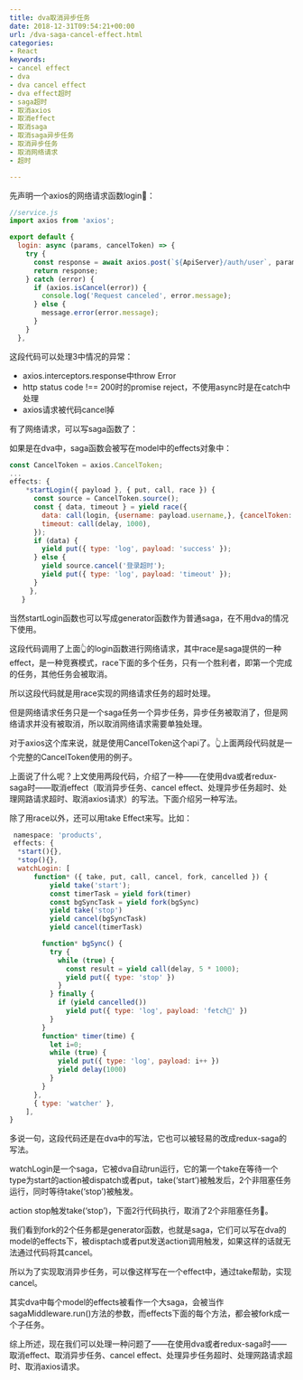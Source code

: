 ```yaml
---
title: dva取消异步任务
date: 2018-12-31T09:54:21+00:00
url: /dva-saga-cancel-effect.html
categories:
- React
keywords:
- cancel effect
- dva
- dva cancel effect
- dva effect超时
- saga超时
- 取消axios
- 取消effect
- 取消saga
- 取消saga异步任务
- 取消异步任务
- 取消网络请求
- 超时

---
```


先声明一个axios的网络请求函数login🤪：

```js
//service.js
import axios from 'axios';

export default {
  login: async (params, cancelToken) => {
    try {
      const response = await axios.post(`${ApiServer}/auth/user`, params, cancelToken);
      return response;
    } catch (error) {
      if (axios.isCancel(error)) {
        console.log('Request canceled', error.message);
      } else {
        message.error(error.message);
      }
    }
  },
```

这段代码可以处理3中情况的异常：

  * axios.interceptors.response中throw Error
  * http status code !== 200时的promise reject，不使用async时是在catch中处理
  * axios请求被代码cancel掉

有了网络请求，可以写saga函数了：

如果是在dva中，saga函数会被写在model中的effects对象中：

```js
const CancelToken = axios.CancelToken;
...  
effects: {
    *startLogin({ payload }, { put, call, race }) {
      const source = CancelToken.source();
      const { data, timeout } = yield race({
        data: call(login, {username: payload.username,}, {cancelToken: source.token,}),
        timeout: call(delay, 1000),
      });
      if (data) {
        yield put({ type: 'log', payload: 'success' });
      } else {
        yield source.cancel('登录超时');
        yield put({ type: 'log', payload: 'timeout' });
      }
     },
   }
```

当然startLogin函数也可以写成generator函数作为普通saga，在不用dva的情况下使用。

这段代码调用了上面👆的login函数进行网络请求，其中race是saga提供的一种effect，是一种竞赛模式，race下面的多个任务，只有一个胜利者，即第一个完成的任务，其他任务会被取消。

所以这段代码就是用race实现的网络请求任务的超时处理。

但是网络请求任务只是一个saga任务一个异步任务，异步任务被取消了，但是网络请求并没有被取消，所以取消网络请求需要单独处理。

对于axios这个库来说，就是使用CancelToken这个api了。👆上面两段代码就是一个完整的CancelToken使用的例子。

上面说了什么呢？上文使用两段代码，介绍了一种——在使用dva或者redux-saga时——取消effect（取消异步任务、cancel effect、处理异步任务超时、处理网路请求超时、取消axios请求）的写法。下面介绍另一种写法。

除了用race以外，还可以用take Effect来写。比如：

```js
 namespace: 'products',
 effects: {
  *start(){},
  *stop(){},
  watchLogin: [
      function* ({ take, put, call, cancel, fork, cancelled }) {
          yield take('start');
          const timerTask = yield fork(timer)
          const bgSyncTask = yield fork(bgSync)
          yield take('stop')
          yield cancel(bgSyncTask)
          yield cancel(timerTask)

        function* bgSync() {
          try {
            while (true) {
              const result = yield call(delay, 5 * 1000);
              yield put({ type: 'stop' })
            }
          } finally {
            if (yield cancelled())
              yield put({ type: 'log', payload: 'fetch🛑' })
          }
        }
        function* timer(time) {
          let i=0;
          while (true) {
            yield put({ type: 'log', payload: i++ })
            yield delay(1000)
          }
        }
      },
      { type: 'watcher' },
    ],
}
```

多说一句，这段代码还是在dva中的写法，它也可以被轻易的改成redux-saga的写法。

watchLogin是一个saga，它被dva自动run运行，它的第一个take在等待一个type为start的action被dispatch或者put，take(&#8216;start&#8217;)被触发后，2个非阻塞任务运行，同时等待take(&#8216;stop&#8217;)被触发。

action stop触发take(&#8216;stop&#8217;)，下面2行代码执行，取消了2个非阻塞任务🤪。

我们看到fork的2个任务都是generator函数，也就是saga，它们可以写在dva的model的effects下，被disptach或者put发送action调用触发，如果这样的话就无法通过代码将其cancel。

所以为了实现取消异步任务，可以像这样写在一个effect中，通过take帮助，实现cancel。

其实dva中每个model的effects被看作一个大saga，会被当作sagaMiddleware.run()方法的参数，而effects下面的每个方法，都会被fork成一个子任务。

综上所述，现在我们可以处理一种问题了——在使用dva或者redux-saga时——取消effect、取消异步任务、cancel effect、处理异步任务超时、处理网路请求超时、取消axios请求。